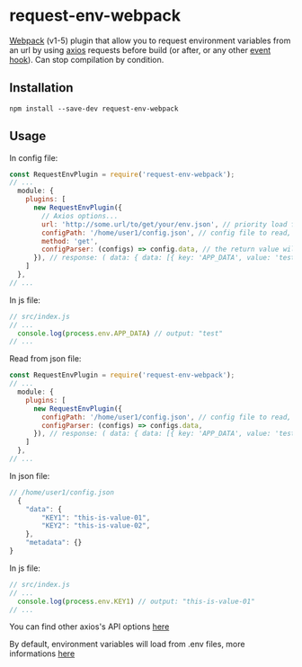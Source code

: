 # request-env-webpack

[Webpack](http://webpack.github.io/) (v1-5) plugin that allow you to request environment variables from an url by using [axios](https://github.com/axios/axios) requests
before build (or after, or any other [event hook](https://webpack.js.org/api/compiler-hooks/)). 
Can stop compilation by condition.

## Installation

```
npm install --save-dev request-env-webpack
```

## Usage

In config file:

``` javascript
const RequestEnvPlugin = require('request-env-webpack');
// ...
  module: {
    plugins: [
      new RequestEnvPlugin({
        // Axios options...
        url: 'http://some.url/to/get/your/env.json', // priority load from url first
        configPath: '/home/user1/config.json', // config file to read, default get from env CONFIG_PATH (optional) { data: { 'APP_DATA': 'value' } }, load default from process.env.CONFIG_PATH
        method: 'get',
        configParser: (configs) => config.data, // the return value will be set to process.env
      }), // response: ( data: { data: [{ key: 'APP_DATA', value: 'test' }], error: [] } )
    ]
  },
// ...
```
In js file:

``` javascript
// src/index.js
// ...
  console.log(process.env.APP_DATA) // output: "test"
// ...
```

Read from json file:

``` javascript
const RequestEnvPlugin = require('request-env-webpack');
// ...
  module: {
    plugins: [
      new RequestEnvPlugin({
        configPath: '/home/user1/config.json', // config file to read, default get from env CONFIG_PATH (optional)
        configParser: (configs) => configs.data,
      }), // response: ( data: { data: [{ key: 'APP_DATA', value: 'test' }], error: [] } )
    ]
  },
// ...
```

In json file:

``` javascript
// /home/user1/config.json
  {
    "data": {
        "KEY1": "this-is-value-01",
        "KEY2": "this-is-value-02",
    },
    "metadata": {}
}
```

In js file:

``` javascript
// src/index.js
// ...
  console.log(process.env.KEY1) // output: "this-is-value-01"
// ...
```


You can find other axios's API options [here](https://github.com/axios/axios#axios-api)

By default, environment variables will load from .env files, more informations [here](https://github.com/motdotla/dotenv#readme)

